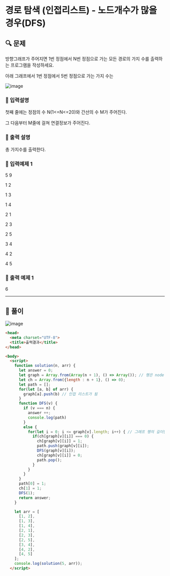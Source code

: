 # 경로 탐색 (인접리스트) - 노드개수가 많을경우(DFS)

##  🔍 문제 
방향그래프가  주어지면  1번  정점에서  N번 정점으로  가는  모든  경로의 가지  수를  출력하는  프로그램을 작성하세요. 

아래 그래프에서 1번 정점에서 5번 정점으로 가는 가지 수는

![image](https://user-images.githubusercontent.com/28912774/124338319-1e289500-dbe2-11eb-9053-2cf105b9baf6.png)




### 🔹 입력설명
첫째 줄에는 정점의 수 N(1<=N<=20)와 간선의 수 M가 주어진다.

그 다음부터 M줄에 걸쳐 연결정보가 주어진다.

### 🔹 출력 설명
총 가지수를 출력한다.

### 🔹 입력예제 1
5 9

1 2 

1 3

1 4 

2 1 

2 3 

2 5 

3 4 

4 2 

4 5

### 🔹 출력 예제 1
6


----

##  📌 풀이 

![image](https://user-images.githubusercontent.com/28912774/124340118-df004100-dbed-11eb-9cb5-5f23b1619370.png)

```html
<head>
  <meta charset="UTF-8">
  <title>출력결과</title>
</head>

<body>
  <script>
    function solution(n, arr) {
      let answer = 0;
      let graph = Array.from(Array(n + 1), () => Array()); // 행은 node 의 개수 + 1 개 만큼 하고 열은 그냥 빈 자리로 남겨둠
      let ch = Array.from({length : n + 1}, () => 0);
      let path = [];
      for(let [a, b] of arr) {
        graph[a].push(b) // 인접 리스트가 됨
      }
      function DFS(v) {
        if (v === n) {
          answer ++;
          console.log(path)
        }
        else {
          for(let i = 0; i <= graph[v].length; i++) { // 그래프 행의 길이만큼 for loop 돌면 됨
            if(ch[graph[v][i]] === 0) {
              ch[graph[v][i]] = 1;
              path.push(graph[v][i]);
              DFS(graph[v][i]);
              ch[graph[v][i]] = 0;
              path.pop();
            }
          }
        }
      }
      path[0] = 1;
      ch[1] = 1;
      DFS(1);
      return answer;
    }

    let arr = [
      [1, 2],
      [1, 3],
      [1, 4],
      [2, 1],
      [2, 3],
      [2, 5],
      [3, 4],
      [4, 2],
      [4, 5]
    ];
    console.log(solution(5, arr));
  </script>
```
